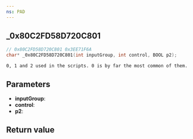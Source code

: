 ```yaml
---
ns: PAD
---
```

## _0x80C2FD58D720C801

```c
// 0x80C2FD58D720C801 0x3EE71F6A
char* _0x80C2FD58D720C801(int inputGroup, int control, BOOL p2);
```

```
0, 1 and 2 used in the scripts. 0 is by far the most common of them.  
```

## Parameters
* **inputGroup**: 
* **control**: 
* **p2**: 

## Return value
